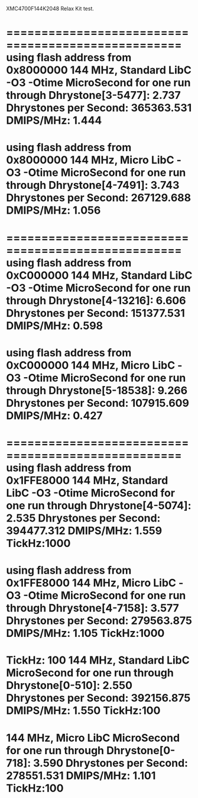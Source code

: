 XMC4700F144K2048 Relax Kit test.

===================================================
using flash address from 0x8000000
144 MHz, Standard LibC
-O3 -Otime
MicroSecond for one run through Dhrystone[3-5477]:       2.737 
Dhrystones per Second:  365363.531 
DMIPS/MHz:      1.444
====================================================
using flash address from 0x8000000
144 MHz, Micro LibC
-O3 -Otime
MicroSecond for one run through Dhrystone[4-7491]:       3.743 
Dhrystones per Second:  267129.688 
DMIPS/MHz:      1.056
====================================================

===================================================
using flash address from 0xC000000
144 MHz, Standard LibC
-O3 -Otime
MicroSecond for one run through Dhrystone[4-13216]:      6.606 
Dhrystones per Second:  151377.531 
DMIPS/MHz:      0.598
====================================================
using flash address from 0xC000000
144 MHz, Micro LibC
-O3 -Otime
MicroSecond for one run through Dhrystone[5-18538]:      9.266 
Dhrystones per Second:  107915.609 
DMIPS/MHz:      0.427
====================================================

===================================================
using flash address from 0x1FFE8000
144 MHz, Standard LibC
-O3 -Otime
MicroSecond for one run through Dhrystone[4-5074]:       2.535 
Dhrystones per Second:  394477.312 
DMIPS/MHz:      1.559 TickHz:1000
====================================================
using flash address from 0x1FFE8000
144 MHz, Micro LibC
-O3 -Otime
MicroSecond for one run through Dhrystone[4-7158]:       3.577 
Dhrystones per Second:  279563.875 
DMIPS/MHz:      1.105 TickHz:1000
====================================================
TickHz: 100
144 MHz, Standard LibC
MicroSecond for one run through Dhrystone[0-510]:        2.550 
Dhrystones per Second:  392156.875 
DMIPS/MHz:      1.550 TickHz:100
====================================================
144 MHz, Micro LibC
MicroSecond for one run through Dhrystone[0-718]:        3.590 
Dhrystones per Second:  278551.531 
DMIPS/MHz:      1.101 TickHz:100
====================================================

